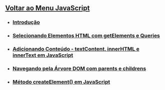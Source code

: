 

## [Voltar ao Menu JavaScript](../menu-javascript.md)

- ### [Introdução](./introducao.md)

- ### [Selecionando Elementos HTML com getElements e Queries](./selecionandoElementos.md)

- ### [Adicionando Conteúdo - textContent, innerHTML e innerText em JavaScript](./adicionandoConteudo.md)

- ### [Navegando pela Árvore DOM com parents e childrens](./parents.md)

- ### [Método createElement() em JavaScript](./createElement.md)